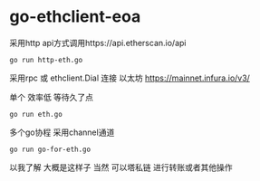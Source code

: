 # go-ethclient-eoa

采用http api方式调用https://api.etherscan.io/api

``go run http-eth.go``

采用rpc 或 ethclient.Dial 连接 以太坊 https://mainnet.infura.io/v3/

单个 效率低 等待久了点

``go run eth.go``

多个go协程 采用channel通道 

``go run go-for-eth.go``


以我了解 大概是这样子
当然 可以塔私链 进行转账或者其他操作

